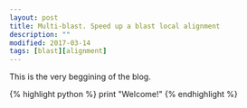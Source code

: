 ```yaml
---
layout: post
title: Multi-blast. Speed up a blast local alignment
description: ""
modified: 2017-03-14
tags: [blast][alignment]
---
```


This is the very beggining of the blog.

{% highlight python %}
print "Welcome!"
{% endhighlight %}


